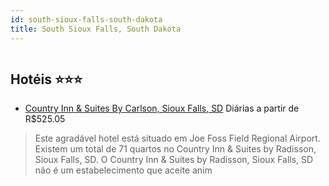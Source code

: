 ```yaml
---
id: south-sioux-falls-south-dakota
title: South Sioux Falls, South Dakota
---
```


<center><img src="https://assets.cosmos-data.com/1/13d54e2bf5ee7205cb5fa33aadb0f293/124999.jpg" alt="" /></center>


## Hotéis ⭐️⭐️⭐️

-    [Country Inn & Suites By Carlson, Sioux Falls, SD](https://www.hurb.com/aud/https://www.hurb.com/hoteis/south-sioux-falls/country-inn-suites-by-carlson-sioux-falls-sd-JNP-JP847707?cmp=18055) Diárias a partir de R$525.05
   > Este agradável hotel está situado em Joe Foss Field Regional Airport. Existem um total de 71 quartos no Country Inn &amp; Suites by Radisson, Sioux Falls, SD. O Country Inn &amp; Suites by Radisson, Sioux Falls, SD não é um estabelecimento que aceite anim
